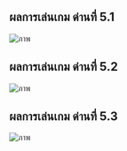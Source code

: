 ## ผลการเล่นเกม ด่านที่ 5.1
![ภาพ](https://user-images.githubusercontent.com/88755456/146422294-f3d3fdf5-46ba-4c12-8eda-025e9b7362e5.png)

## ผลการเล่นเกม ด่านที่ 5.2
![ภาพ](https://user-images.githubusercontent.com/88755456/146422329-c05e9652-05be-46cc-b557-7bf484b14186.png)

## ผลการเล่นเกม ด่านที่ 5.3
![ภาพ](https://user-images.githubusercontent.com/88755456/146422339-5cbd40db-f125-431b-afcf-762fe96e285c.png)
